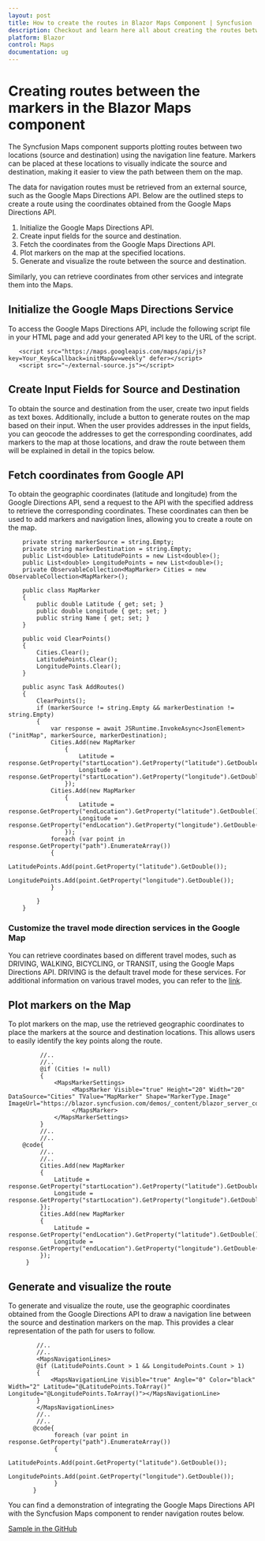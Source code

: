 ```yaml
---
layout: post
title: How to create the routes in Blazor Maps Component | Syncfusion
description: Checkout and learn here all about creating the routes between the markers in Syncfusion Blazor Maps component and more.
platform: Blazor
control: Maps
documentation: ug
---
```


# Creating routes between the markers in the Blazor Maps component

The Syncfusion Maps component supports plotting routes between two locations (source and destination) using the navigation line feature. Markers can be placed at these locations to visually indicate the source and destination, making it easier to view the path between them on the map.

The data for navigation routes must be retrieved from an external source, such as the Google Maps Directions API. Below are the outlined steps to create a route using the coordinates obtained from the Google Maps Directions API.

1. Initialize the Google Maps Directions API.
2. Create input fields for the source and destination.
3. Fetch the coordinates from the Google Maps Directions API.
4. Plot markers on the map at the specified locations.
5. Generate and visualize the route between the source and destination.

Similarly, you can retrieve coordinates from other services and integrate them into the Maps.

## Initialize the Google Maps Directions Service

To access the Google Maps Directions API, include the following script file in your HTML page and add your generated API key to the URL of the script.

```
   <script src="https://maps.googleapis.com/maps/api/js?key=Your_Key&callback=initMap&v=weekly" defer></script>
   <script src="~/external-source.js"></script>

```

## Create Input Fields for Source and Destination

To obtain the source and destination from the user, create two input fields as text boxes. Additionally, include a button to generate routes on the map based on their input. When the user provides addresses in the input fields, you can geocode the addresses to get the corresponding coordinates, add markers to the map at those locations, and draw the route between them will be explained in detail in the topics below.

## Fetch coordinates from Google API

To obtain the geographic coordinates (latitude and longitude) from the Google Directions API, send a request to the API with the specified address to retrieve the corresponding coordinates. These coordinates can then be used to add markers and navigation lines, allowing you to create a route on the map.

```
    private string markerSource = string.Empty;
    private string markerDestination = string.Empty;
    public List<double> LatitudePoints = new List<double>();
    public List<double> LongitudePoints = new List<double>();
    private ObservableCollection<MapMarker> Cities = new ObservableCollection<MapMarker>();

    public class MapMarker
    {
        public double Latitude { get; set; }
        public double Longitude { get; set; }
        public string Name { get; set; }
    }

    public void ClearPoints()
    {
        Cities.Clear();
        LatitudePoints.Clear();
        LongitudePoints.Clear();
    }

    public async Task AddRoutes()
    {
        ClearPoints();
        if (markerSource != string.Empty && markerDestination != string.Empty)
        {
            var response = await JSRuntime.InvokeAsync<JsonElement>("initMap", markerSource, markerDestination);
            Cities.Add(new MapMarker
                {
                    Latitude = response.GetProperty("startLocation").GetProperty("latitude").GetDouble(),
                    Longitude = response.GetProperty("startLocation").GetProperty("longitude").GetDouble()
                });
            Cities.Add(new MapMarker
                {
                    Latitude = response.GetProperty("endLocation").GetProperty("latitude").GetDouble(),
                    Longitude = response.GetProperty("endLocation").GetProperty("longitude").GetDouble()
                });
            foreach (var point in response.GetProperty("path").EnumerateArray())
            {
                LatitudePoints.Add(point.GetProperty("latitude").GetDouble());
                LongitudePoints.Add(point.GetProperty("longitude").GetDouble());
            }

        }
    }
```

### Customize the travel mode direction services in the Google Map

You can retrieve coordinates based on different travel modes, such as DRIVING, WALKING, BICYCLING, or TRANSIT, using the Google Maps Directions API. DRIVING is the default travel mode for these services. For additional information on various travel modes, you can refer to the [link](https://developers.google.com/maps/documentation/javascript/directions#TravelModes).

## Plot markers on the Map

To plot markers on the map, use the retrieved geographic coordinates to place the markers at the source and destination locations. This allows users to easily identify the key points along the route.

```
         //..
         //..
         @if (Cities != null)
         {
             <MapsMarkerSettings>
                  <MapsMarker Visible="true" Height="20" Width="20" DataSource="Cities" TValue="MapMarker" Shape="MarkerType.Image" ImageUrl="https://blazor.syncfusion.com/demos/_content/blazor_server_common_net8/images/maps/ballon.png">
                  </MapsMarker>
             </MapsMarkerSettings>
         }
         //..
         //..
    @code{
         //..
         //..
         Cities.Add(new MapMarker
         {
             Latitude = response.GetProperty("startLocation").GetProperty("latitude").GetDouble(),
             Longitude = response.GetProperty("startLocation").GetProperty("longitude").GetDouble()
         });
         Cities.Add(new MapMarker
         {
             Latitude = response.GetProperty("endLocation").GetProperty("latitude").GetDouble(),
             Longitude = response.GetProperty("endLocation").GetProperty("longitude").GetDouble()
         });
     }
```

## Generate and visualize the route

To generate and visualize the route, use the geographic coordinates obtained from the Google Directions API to draw a navigation line between the source and destination markers on the map. This provides a clear representation of the path for users to follow.

```
        //..
        //..
        <MapsNavigationLines>
        @if (LatitudePoints.Count > 1 && LongitudePoints.Count > 1)
        {
            <MapsNavigationLine Visible="true" Angle="0" Color="black" Width="2" Latitude="@LatitudePoints.ToArray()" Longitude="@LongitudePoints.ToArray()"></MapsNavigationLine>
        }
        </MapsNavigationLines>
        //..
        //..
       @code{
             foreach (var point in response.GetProperty("path").EnumerateArray())
             {
                   LatitudePoints.Add(point.GetProperty("latitude").GetDouble());
                   LongitudePoints.Add(point.GetProperty("longitude").GetDouble());
             }
       }
```

You can find a demonstration of integrating the Google Maps Directions API with the Syncfusion Maps component to render navigation routes below.

[Sample in the GitHub](https://github.com/SyncfusionExamples/How-to-create-a-route-between-the-markers-on-the-Blazor-Maps-from-the-external-source/tree/master)

